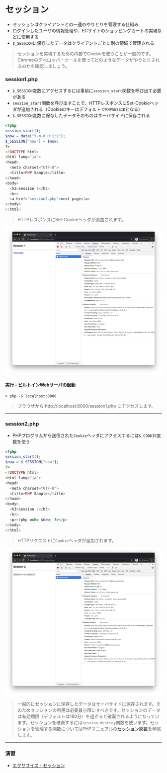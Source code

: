 # セッション

+ セッションはクライアントとの一連のやりとりを管理する仕組み
+ ログインしたユーザの情報管理や、ECサイトのショッピングカートの実現などに使用する
+ `$_SESSION`に保存したデータはクライアントごとに別の領域で管理される

> セッションを実現するための内部でCookieを使うことが一般的です。Chromeのデベロッパーツールを使ってどのようなデータがやりとりされるのかを確認しましょう。

### session1.php

+ `$_SESSION`変数にアクセスするには事前に`session_start`関数を呼び出す必要がある
+ `session_start`関数を呼び出すことで、HTTPレスポンスにSet-Cookieヘッダが追加される（Cookieのキーはデフォルトで`PHPSESSID`となる）
+ `$_SESSION`変数に保存したデータそのものはサーバサイドに保存される

```php
<?php
session_start();
$now = date("Y-m-d H:i:s");
$_SESSION["now"] = $now;
?>
<!DOCTYPE html>
<html lang="ja">
<head>
  <meta charset="UTF-8">
  <title>PHP Sample</title>
</head>
<body>
  <h3>Session 1</h3>
  <hr>
  <a href="session2.php">next page</a>
</body>
</html>
```

> HTTPレスポンスにSet-Cookieヘッダが追加されます。

![](img/05/01.png)

#### 実行 - ビルトインWebサーバの起動

```
> php -S localhost:8000
```

> ブラウザから http://localhost:8000/session1.php にアクセスします。

---

### session2.php

+ PHPプログラムから送信された`Cookie`ヘッダにアクセスするには`$_COOKIE`変数を使う

```php
<?php
session_start();
$now = $_SESSION["now"];
?>
<!DOCTYPE html>
<html lang="ja">
<head>
  <meta charset="UTF-8">
  <title>PHP Sample</title>
</head>
<body>
  <h3>Session 2</h3>
  <hr>
  <p><?php echo $now; ?></p>
</body>
</html>
```

> HTTPリクエストに`Cookie`ヘッダが追加されます。

![](img/05/02.png)

> 一般的にセッションに保存したデータはサーバサイドに保存されます。そのためセッションの利用は必要最小限にすべきです。セッションのデータは有効期限（デフォルトは180分）を過ぎると破棄されるようになっています。セッションを破棄するには`session_destroy`関数を使います。セッションを管理する関数についてはPHPマニュアルの[セッション関数](https://www.php.net/manual/ja/ref.session.php)を参照します。

---

### 演習

+ [エクササイズ - セッション](ex/05_ex.md)
